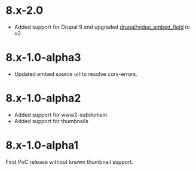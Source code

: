 # 8.x-2.0
* Added support for Drupal 9 and upgraded [drupal/video_embed_field](https://www.drupal.org/project/video_embed_field) to v2

# 8.x-1.0-alpha3
* Updated embed source url to resolve cors-errors.

# 8.x-1.0-alpha2
* Added support for www2-subdomain.
* Added support for thumbnails

# 8.x-1.0-alpha1
First PoC release without known thumbnail support. 
